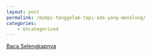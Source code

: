 ```yaml
---
layout: post
permalink: /mimpi-tenggelam-tapi-ada-yang-menolong/
categories:
    - Uncategorized
---
```


[Baca Selengkapnya](/09)